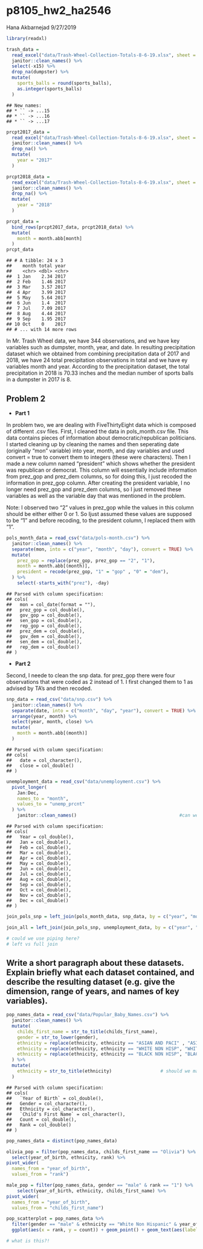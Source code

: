 p8105\_hw2\_ha2546
================
Hana Akbarnejad
9/27/2019

``` r
library(readxl)

trash_data = 
  read_excel("data/Trash-Wheel-Collection-Totals-8-6-19.xlsx", sheet = "Mr. Trash Wheel") %>% 
  janitor::clean_names() %>% 
  select(-x15) %>% 
  drop_na(dumpster) %>% 
  mutate(
    sports_balls = round(sports_balls),
    as.integer(sports_balls)
  )
```

    ## New names:
    ## * `` -> ...15
    ## * `` -> ...16
    ## * `` -> ...17

``` r
prcpt2017_data = 
  read_excel("data/Trash-Wheel-Collection-Totals-8-6-19.xlsx", sheet = "2017 Precipitation", skip = 1) %>% 
  janitor::clean_names() %>% 
  drop_na() %>% 
  mutate(
    year = "2017"
  )

prcpt2018_data = 
  read_excel("data/Trash-Wheel-Collection-Totals-8-6-19.xlsx", sheet = "2018 Precipitation", skip = 1) %>% 
  janitor::clean_names() %>% 
  drop_na() %>% 
  mutate(
    year = "2018"
  )

prcpt_data =
  bind_rows(prcpt2017_data, prcpt2018_data) %>%
  mutate(
    month = month.abb[month]
  )
prcpt_data
```

    ## # A tibble: 24 x 3
    ##    month total year 
    ##    <chr> <dbl> <chr>
    ##  1 Jan    2.34 2017 
    ##  2 Feb    1.46 2017 
    ##  3 Mar    3.57 2017 
    ##  4 Apr    3.99 2017 
    ##  5 May    5.64 2017 
    ##  6 Jun    1.4  2017 
    ##  7 Jul    7.09 2017 
    ##  8 Aug    4.44 2017 
    ##  9 Sep    1.95 2017 
    ## 10 Oct    0    2017 
    ## # ... with 14 more rows

In Mr. Trash Wheel data, we have 344 observations, and we have key
variables such as dumpster, month, year, and date. In resulting
precipitation dataset which we obtained from combining precipitation
data of 2017 and 2018, we have 24 total precipitation observations in
total and we have ey variables month and year. According to the
precipitation dataset, the total precipitation in 2018 is 70.33 inches
and the median number of sports balls in a dumpster in 2017 is 8.

## Problem 2

  - **Part 1**

In problem two, we are dealing with FiveThirtyEight data which is
composed of different .csv files. First, I cleaned the data in
pols\_month.csv file. This data contains pieces of information about
democratic/republican politicians. I started cleaning up by cleaning the
names and then seperating date (originally “mon” variable) into year,
month, and day variables and used convert = true to convert them to
integers (these were characters). Then I made a new column named
“president” which shows whether the president was republican or
democrat. This column will essentially include information from
prez\_gop and prez\_dem columns, so for doing this, I just recoded the
information in prez\_gop column. After creating the president variable,
I no longer need prez\_gop and prez\_dem columns, so I just removed
these variables as well as the variable day that was mentioned in the
problem.

Note: I observed two “2” values in prez\_gop while the values in this
column should be either either 0 or 1. So Ijust assumed these values are
supposed to be “1” and before recoding, to the president column, I
replaced them with “1”.

``` r
pols_month_data = read_csv("data/pols-month.csv") %>% 
  janitor::clean_names() %>%
  separate(mon, into = c("year", "month", "day"), convert = TRUE) %>% 
  mutate(
    prez_gop = replace(prez_gop, prez_gop == "2", "1"),
    month = month.abb[(month)],
    president = recode(prez_gop, "1" = "gop" , "0" = "dem"),
  ) %>% 
    select(-starts_with("prez"), -day)
```

    ## Parsed with column specification:
    ## cols(
    ##   mon = col_date(format = ""),
    ##   prez_gop = col_double(),
    ##   gov_gop = col_double(),
    ##   sen_gop = col_double(),
    ##   rep_gop = col_double(),
    ##   prez_dem = col_double(),
    ##   gov_dem = col_double(),
    ##   sen_dem = col_double(),
    ##   rep_dem = col_double()
    ## )

  - **Part 2**

Second, I neede to clean the snp data. for prez\_gop there were four
observations that were coded as 2 instead of 1. I first changed them to
1 as advised by TA’s and then recoded.

``` r
snp_data = read_csv("data/snp.csv") %>% 
  janitor::clean_names() %>% 
  separate(date, into = c("month", "day", "year"), convert = TRUE) %>%
  arrange(year, month) %>% 
  select(year, month, close) %>% 
  mutate(
    month = month.abb[(month)]
  )
```

    ## Parsed with column specification:
    ## cols(
    ##   date = col_character(),
    ##   close = col_double()
    ## )

``` r
unemployment_data = read_csv("data/unemployment.csv") %>% 
  pivot_longer(
    Jan:Dec,
    names_to = "month",
    values_to = "unemp_prcnt"
  ) %>% 
    janitor::clean_names()                                      #can we use janitor here?
```

    ## Parsed with column specification:
    ## cols(
    ##   Year = col_double(),
    ##   Jan = col_double(),
    ##   Feb = col_double(),
    ##   Mar = col_double(),
    ##   Apr = col_double(),
    ##   May = col_double(),
    ##   Jun = col_double(),
    ##   Jul = col_double(),
    ##   Aug = col_double(),
    ##   Sep = col_double(),
    ##   Oct = col_double(),
    ##   Nov = col_double(),
    ##   Dec = col_double()
    ## )

``` r
join_pols_snp = left_join(pols_month_data, snp_data, by = c("year", "month"))

join_all = left_join(join_pols_snp, unemployment_data, by = c("year", "month")) 

# could we use piping here?
# left vs full join
```

## Write a short paragraph about these datasets. Explain briefly what each dataset contained, and describe the resulting dataset (e.g. give the dimension, range of years, and names of key variables).

``` r
pop_names_data = read_csv("data/Popular_Baby_Names.csv") %>% 
  janitor::clean_names() %>% 
  mutate(
    childs_first_name = str_to_title(childs_first_name),
    gender = str_to_lower(gender),
    ethnicity = replace(ethnicity, ethnicity == "ASIAN AND PACI" , "ASIAN AND PACIFIC ISLANDER"),
    ethnicity = replace(ethnicity, ethnicity == "WHITE NON HISP", "WHITE NON HISPANIC"),
    ethnicity = replace(ethnicity, ethnicity == "BLACK NON HISP", "BLACK NON HISPANIC")
  ) %>% 
  mutate(
    ethnicity = str_to_title(ethnicity)                  # should we make gender and ethnicity lower case?!
  )
```

    ## Parsed with column specification:
    ## cols(
    ##   `Year of Birth` = col_double(),
    ##   Gender = col_character(),
    ##   Ethnicity = col_character(),
    ##   `Child's First Name` = col_character(),
    ##   Count = col_double(),
    ##   Rank = col_double()
    ## )

``` r
pop_names_data = distinct(pop_names_data)
```

``` r
olivia_pop = filter(pop_names_data, childs_first_name == "Olivia") %>% 
  select(year_of_birth, ethnicity, rank) %>% 
pivot_wider(
  names_from = "year_of_birth", 
  values_from = "rank")
```

``` r
male_pop = filter(pop_names_data, gender == "male" & rank == "1") %>% 
    select(year_of_birth, ethnicity, childs_first_name) %>% 
pivot_wider(
  names_from = "year_of_birth", 
  values_from = "childs_first_name")
```

``` r
pop_scatterplot = pop_names_data %>% 
  filter(gender == "male" & ethnicity == "White Non Hispanic" & year_of_birth == "2016") %>% 
  ggplot(aes(x = rank, y = count)) + geom_point() + geom_text(aes(label = childs_first_name),hjust = 0, vjust = 0)

# what is this?!
```
